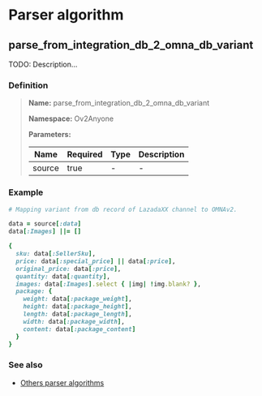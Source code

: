 # Parser algorithm
 
## parse_from_integration_db_2_omna_db_variant

TODO: Description...
    
### Definition

> **Name:** parse_from_integration_db_2_omna_db_variant
> 
> **Namespace:** Ov2Anyone
>
> **Parameters:**
> 
> | Name | Required | Type | Description |
> | ---- | -------- | ---- | ----------- |
> | source | true | - | - |

### Example
```ruby
# Mapping variant from db record of LazadaXX channel to OMNAv2.

data = source[:data]
data[:Images] ||= []

{
  sku: data[:SellerSku],
  price: data[:special_price] || data[:price],
  original_price: data[:price],
  quantity: data[:quantity],
  images: data[:Images].select { |img| !img.blank? },
  package: {
    weight: data[:package_weight],
    height: data[:package_height],
    length: data[:package_length],
    width: data[:package_width],
    content: data[:package_content]
  }
}
```

### See also
* [Others parser algorithms](overview?id=parse_from_integration_db_2_omna_db_variant)